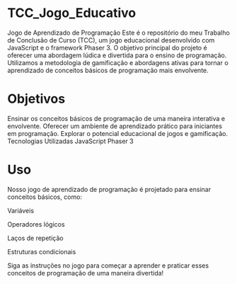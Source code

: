 # TCC_Jogo_Educativo
Jogo de Aprendizado de Programação
Este é o repositório do meu Trabalho de Conclusão de Curso (TCC), um jogo educacional desenvolvido com JavaScript e o framework Phaser 3. O objetivo principal do projeto é oferecer uma abordagem lúdica e divertida para o ensino de programação. Utilizamos a metodologia de gamificação e abordagens ativas para tornar o aprendizado de conceitos básicos de programação mais envolvente.

# Objetivos
Ensinar os conceitos básicos de programação de uma maneira interativa e envolvente.
Oferecer um ambiente de aprendizado prático para iniciantes em programação.
Explorar o potencial educacional de jogos e gamificação.
Tecnologias Utilizadas
JavaScript
Phaser 3 

# Uso
Nosso jogo de aprendizado de programação é projetado para ensinar conceitos básicos, como:

Variáveis

Operadores lógicos

Laços de repetição

Estruturas condicionais

Siga as instruções no jogo para começar a aprender e praticar esses conceitos de programação de uma maneira divertida!
